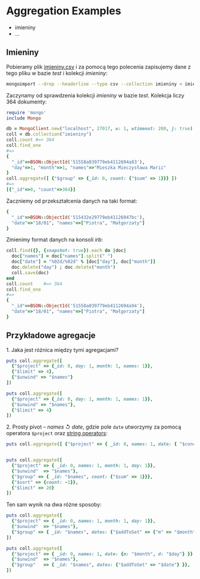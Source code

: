 # Aggregation Examples

* imieniny
* ...

## Imieniny

Pobieramy plik
[imieniny.csv](https://raw.github.com/wbzyl/nosql-tutorial/master/pp/GeoIP/data/imieniny.csv)
i za pomocą tego polecenia zapisujemy dane z tego pliku w bazie *test*
i kolekcji *imieniny*:

```sh
mongoimport --drop --headerline --type csv --collection imieniny < imieniny.csv
```

Zaczynamy od sprawdzenia kolekcji *imieniny* w bazie *test*.
Kolekcja liczy 364 dokumenty:

```ruby
require 'mongo'
include Mongo

db = MongoClient.new("localhost", 27017, w: 1, wtimeout: 200, j: true).db("test")
coll = db.collection("imieniny")
coll.count #=> 364
coll.find_one
#=>
{
  "_id"=>BSON::ObjectId('51558a039779eb4112694a83'),
  "day"=>1, "month"=>1, "names"=>"Mieszka Mieczysława Marii"
}
coll.aggregate([ {"$group" => {_id: 0, count: {"$sum" => 1}}} ])
#=>
[{"_id"=>0, "count"=>364}]
```

Zaczniemy od przekształcenia danych na taki format:

```ruby
{
  "_id"=>BSON::ObjectId('515432e29779eb41126947bc'),
  "date"=>"18/01", "names"=>["Piotra", "Małgorzaty"]
}
```

Zmienimy format danych na konsoli *irb*:

```ruby
coll.find({}, {snapshot: true}).each do |doc|
  doc["names"] = doc["names"].split(" ")
  doc["date"] = "%02d/%02d" % [doc["day"], doc["month"]]
  doc.delete("day") ; doc.delete("month")
  coll.save(doc)
end
coll.count    #=> 364
coll.find_one
#=>
{
  "_id"=>BSON::ObjectId('51558a039779eb4112694a94'),
  "date"=>"18/01", "names"=>["Piotra", "Małgorzaty"]
}
```

## Przykładowe agregacje

1\. Jaka jest różnica między tymi agregacjami?

```ruby
puts coll.aggregate([
  {"$project" => {_id: 0, day: 1, month: 1, names: 1}},
  {"$limit" => 4},
  {"$unwind" => "$names"}
])

puts coll.aggregate([
  {"$project" => {_id: 0, day: 1, month: 1, names: 1}},
  {"$unwind" => "$names"},
  {"$limit" => 4}
])
```

2\. Prosty pivot – *names* ↺ *date*, gdzie pole `date` utworzymy
za pomocą operatora `$project` oraz
[string operators](http://docs.mongodb.org/manual/reference/aggregation/#string-operators):

```ruby
puts coll.aggregate([ {"$project" => { _id: 0, names: 1, date: { "$concat" => ["$day", "/", "$month"] }  }} ])


puts coll.aggregate([
  {"$project" => { _id: 0, names: 1, month: 1, day: 1}},
  {"$unwind"  => "$names"},
  {"$group" => { _id: "$names", count: {"$sum" => 1}}},
  {"$sort" => {count: -1}},
  {"$limit" => 20}
])
```

Ten sam wynik na dwa różne sposoby:

```ruby
puts coll.aggregate([
  {"$project" => { _id: 0, names: 1, month: 1, day: 1}},
  {"$unwind"  => "$names"},
  {"$group" => { _id: "$names", dates: {"$addToSet" => {"m" => "$month", "d" => "$day"}}}},
])

puts coll.aggregate([
  {"$project" => { _id: 0, names: 1, date: {m: "$month", d: "$day"} }},
  {"$unwind"  => "$names"},
  {"$group"   => { _id: "$names", dates: {"$addToSet" => "$date"} }},
])
```
